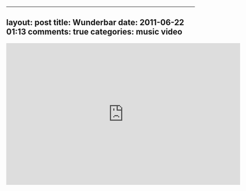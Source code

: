 
---
layout: post
title: Wunderbar
date: 2011-06-22 01:13
comments: true
categories: music video
---

<iframe width="625" height="380" src="http://www.youtube.com/embed/rH3SzJlKYqY" frameborder="0" allowfullscreen></iframe>


